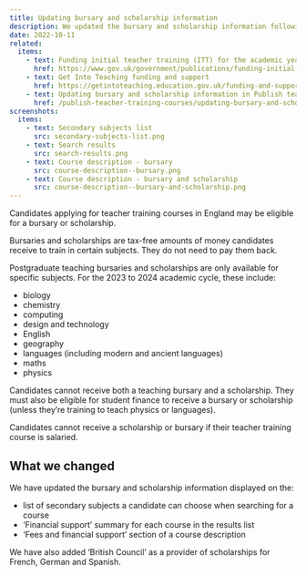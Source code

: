 ```yaml
---
title: Updating bursary and scholarship information
description: We updated the bursary and scholarship information following the publication of funding information for the academic year 2023 to 2024
date: 2022-10-11
related:
  items:
    - text: Funding initial teacher training (ITT) for the academic year 2023 to 2024
      href: https://www.gov.uk/government/publications/funding-initial-teacher-training-itt/funding-initial-teacher-training-itt-academic-year-2023-to-2024
    - text: Get Into Teaching funding and support
      href: https://getintoteaching.education.gov.uk/funding-and-support
    - text: Updating bursary and scholarship information in Publish teacher training courses
      href: /publish-teacher-training-courses/updating-bursary-and-scholarship-information/
screenshots:
  items:
    - text: Secondary subjects list
      src: secondary-subjects-list.png
    - text: Search results
      src: search-results.png
    - text: Course description - bursary
      src: course-description--bursary.png
    - text: Course description - bursary and scholarship
      src: course-description--bursary-and-scholarship.png
---
```


Candidates applying for teacher training courses in England may be eligible for a bursary or scholarship.

Bursaries and scholarships are tax-free amounts of money candidates receive to train in certain subjects. They do not need to pay them back.

Postgraduate teaching bursaries and scholarships are only available for specific subjects. For the 2023 to 2024 academic cycle, these include:

- biology
- chemistry
- computing
- design and technology
- English
- geography
- languages (including modern and ancient languages)
- maths
- physics

Candidates cannot receive both a teaching bursary and a scholarship. They must also be eligible for student finance to receive a bursary or scholarship (unless they’re training to teach physics or languages).

Candidates cannot receive a scholarship or bursary if their teacher training course is salaried.

## What we changed

We have updated the bursary and scholarship information displayed on the:

- list of secondary subjects a candidate can choose when searching for a course
- ‘Financial support’ summary for each course in the results list
- ‘Fees and financial support’ section of a course description

We have also added ‘British Council’ as a provider of scholarships for French, German and Spanish.
